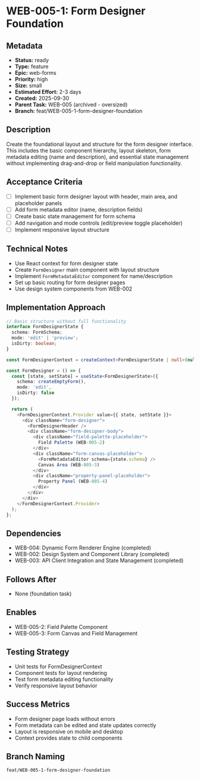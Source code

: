 # WEB-005-1: Form Designer Foundation

## Metadata
- **Status:** ready
- **Type:** feature
- **Epic:** web-forms
- **Priority:** high
- **Size:** small
- **Estimated Effort:** 2-3 days
- **Created:** 2025-09-30
- **Parent Task:** WEB-005 (archived - oversized)
- **Branch:** feat/WEB-005-1-form-designer-foundation

## Description
Create the foundational layout and structure for the form designer interface. This includes the basic component hierarchy, layout skeleton, form metadata editing (name and description), and essential state management without implementing drag-and-drop or field manipulation functionality.

## Acceptance Criteria
- [ ] Implement basic form designer layout with header, main area, and placeholder panels
- [ ] Add form metadata editor (name, description fields)
- [ ] Create basic state management for form schema
- [ ] Add navigation and mode controls (edit/preview toggle placeholder)
- [ ] Implement responsive layout structure

## Technical Notes
- Use React context for form designer state
- Create `FormDesigner` main component with layout structure
- Implement `FormMetadataEditor` component for name/description
- Set up basic routing for form designer pages
- Use design system components from WEB-002

## Implementation Approach
```typescript
// Basic structure without full functionality
interface FormDesignerState {
  schema: FormSchema;
  mode: 'edit' | 'preview';
  isDirty: boolean;
}

const FormDesignerContext = createContext<FormDesignerState | null>(null);

const FormDesigner = () => {
  const [state, setState] = useState<FormDesignerState>({
    schema: createEmptyForm(),
    mode: 'edit',
    isDirty: false
  });

  return (
    <FormDesignerContext.Provider value={{ state, setState }}>
      <div className="form-designer">
        <FormDesignerHeader />
        <div className="form-designer-body">
          <div className="field-palette-placeholder">
            Field Palette (WEB-005-2)
          </div>
          <div className="form-canvas-placeholder">
            <FormMetadataEditor schema={state.schema} />
            Canvas Area (WEB-005-3)
          </div>
          <div className="property-panel-placeholder">
            Property Panel (WEB-005-4)
          </div>
        </div>
      </div>
    </FormDesignerContext.Provider>
  );
};
```

## Dependencies
- WEB-004: Dynamic Form Renderer Engine (completed)
- WEB-002: Design System and Component Library (completed)
- WEB-003: API Client Integration and State Management (completed)

## Follows After
- None (foundation task)

## Enables
- WEB-005-2: Field Palette Component
- WEB-005-3: Form Canvas and Field Management

## Testing Strategy
- Unit tests for FormDesignerContext
- Component tests for layout rendering
- Test form metadata editing functionality
- Verify responsive layout behavior

## Success Metrics
- Form designer page loads without errors
- Form metadata can be edited and state updates correctly
- Layout is responsive on mobile and desktop
- Context provides state to child components

## Branch Naming
`feat/WEB-005-1-form-designer-foundation`